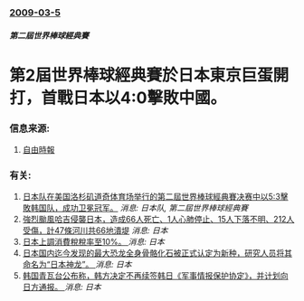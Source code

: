 ### [2009-03-5](/news/2009/03/5/index.md)

##### 第二屆世界棒球經典賽
# 第2屆世界棒球經典賽於日本東京巨蛋開打，首戰日本以4:0擊敗中國。




### 信息来源:

1. [自由時報](https://web.archive.org/web/20090309204805/http://www.libertytimes.com.tw/2009/new/mar/6/today-sp6.htm)

### 有关:

1. [日本队在美国洛杉矶道奇体育场举行的第二屆世界棒球經典賽决赛中以5:3擊敗韩国队，成功卫冕冠军。](/news/2009/03/23/日本队在美国洛杉矶道奇体育场举行的第二屆世界棒球經典賽决赛中以5-3擊敗韩国队-成功卫冕冠军.md) _消息: 日本队, 第二屆世界棒球經典賽_
2. [強烈颱風哈吉侵襲日本，造成66人死亡、1人心肺停止、15人下落不明、212人受傷，計47條河川共66地潰堤](/news/2019/10/15/強烈颱風哈吉侵襲日本-造成66人死亡-1人心肺停止-15人下落不明-212人受傷-計47條河川共66地潰堤.md) _消息: 日本_
3. [日本上調消費稅稅率至10%。 ](/news/2019/10/1/日本上調消費稅稅率至10.md) _消息: 日本_
4. [ 日本国内迄今发现的最大恐龙全身骨骼化石被正式认定为新种，研究人员将其命名为“日本神龙”。 ](/news/2019/09/6/日本国内迄今发现的最大恐龙全身骨骼化石被正式认定为新种-研究人员将其命名为-日本神龙.md) _消息: 日本_
5. [韩国青瓦台公布称，韩方决定不再续签韩日《军事情报保护协定》，并计划向日方通报。 ](/news/2019/08/22/韩国青瓦台公布称-韩方决定不再续签韩日-军事情报保护协定-并计划向日方通报.md) _消息: 日本_

